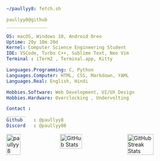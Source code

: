 ```yaml
~/paullyy8: fetch.sh
```

```yaml
paullyy8@github
_______________

OS: macOS, Windows 10, Android Oreo
Uptime: 20y 10m 20d   
Kernel: Computer Science Engineering Student  
IDE: VSCode, Turbo C++, Sublime Text, Neo Vim
Terminal : iTerm2 , Terminal.app, Kitty

Languages.Programming: C, Python  
Languages.Computer: HTML, CSS, Markdown, YAML  
Languages.Real: English, Hindi

Hobbies.Software: Web Development, UI/UX Design  
Hobbies.Hardware: Overclocking , Undervolting

Contact : 
_______
Github    : @paullyy8
Discord   : @paullyy08

```
<div style="display: flex; flex-direction: row; justify-content: space-between;">
  <!-- Most Used Languages -->
  <img src="https://github-readme-stats.vercel.app/api/top-langs?username=paullyy8&show_icons=true&locale=en&layout=compact&theme=dark&hide_border=true" style="width: 27%;" alt="paullyy8" />

  <!-- GitHub Stats -->
  <img src="https://github-readme-stats.vercel.app/api?username=paullyy8&theme=dark&hide_border=true&include_all_commits=true&count_private=true" style="width: 34%;" alt="GitHub Stats"/>

  <!-- GitHub Streak Stats -->
  <img src="https://github-readme-streak-stats.herokuapp.com/?user=paullyy8&theme=dark&hide_border=true" style="width: 37%;" alt="GitHub Streak Stats"/>
</div>
